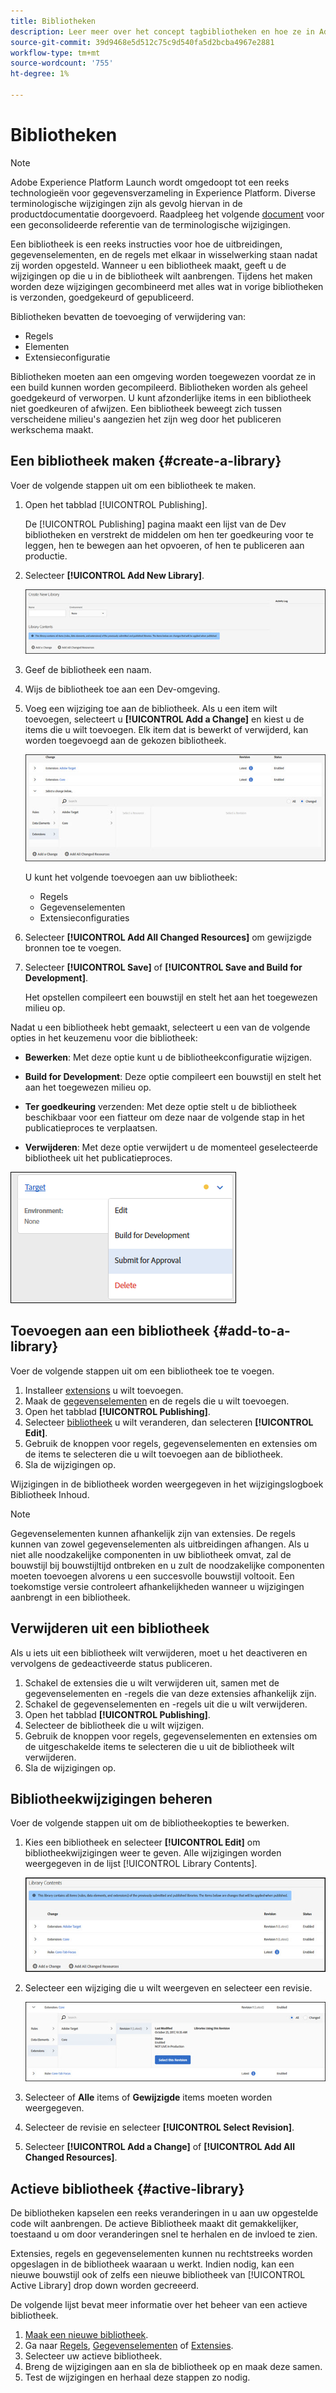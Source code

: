 ```yaml
---
title: Bibliotheken
description: Leer meer over het concept tagbibliotheken en hoe ze in Adobe Experience Platform werken.
source-git-commit: 39d9468e5d512c75c9d540fa5d2bcba4967e2881
workflow-type: tm+mt
source-wordcount: '755'
ht-degree: 1%

---
```


# Bibliotheken

>[!NOTE]
>
>Adobe Experience Platform Launch wordt omgedoopt tot een reeks technologieën voor gegevensverzameling in Experience Platform. Diverse terminologische wijzigingen zijn als gevolg hiervan in de productdocumentatie doorgevoerd. Raadpleeg het volgende [document](../../term-updates.md) voor een geconsolideerde referentie van de terminologische wijzigingen.

Een bibliotheek is een reeks instructies voor hoe de uitbreidingen, gegevenselementen, en de regels met elkaar in wisselwerking staan nadat zij worden opgesteld. Wanneer u een bibliotheek maakt, geeft u de wijzigingen op die u in de bibliotheek wilt aanbrengen. Tijdens het maken worden deze wijzigingen gecombineerd met alles wat in vorige bibliotheken is verzonden, goedgekeurd of gepubliceerd.

Bibliotheken bevatten de toevoeging of verwijdering van:

* Regels
* Elementen
* Extensieconfiguratie

Bibliotheken moeten aan een omgeving worden toegewezen voordat ze in een build kunnen worden gecompileerd. Bibliotheken worden als geheel goedgekeurd of verworpen. U kunt afzonderlijke items in een bibliotheek niet goedkeuren of afwijzen. Een bibliotheek beweegt zich tussen verscheidene milieu&#39;s aangezien het zijn weg door het publiceren werkschema maakt.

## Een bibliotheek maken {#create-a-library}

Voer de volgende stappen uit om een bibliotheek te maken.

1. Open het tabblad [!UICONTROL Publishing].

   De [!UICONTROL Publishing] pagina maakt een lijst van de Dev bibliotheken en verstrekt de middelen om hen ter goedkeuring voor te leggen, hen te bewegen aan het opvoeren, of hen te publiceren aan productie.

1. Selecteer **[!UICONTROL Add New Library]**.

   ![](../../images/library-create.jpg)

1. Geef de bibliotheek een naam.
1. Wijs de bibliotheek toe aan een Dev-omgeving.
1. Voeg een wijziging toe aan de bibliotheek.
Als u een item wilt toevoegen, selecteert u **[!UICONTROL Add a Change]** en kiest u de items die u wilt toevoegen. Elk item dat is bewerkt of verwijderd, kan worden toegevoegd aan de gekozen bibliotheek.

   ![](../../images/library-add-change.jpg)

   U kunt het volgende toevoegen aan uw bibliotheek:

   * Regels
   * Gegevenselementen
   * Extensieconfiguraties

1. Selecteer **[!UICONTROL Add All Changed Resources]** om gewijzigde bronnen toe te voegen.
1. Selecteer **[!UICONTROL Save]** of **[!UICONTROL Save and Build for Development]**.

   Het opstellen compileert een bouwstijl en stelt het aan het toegewezen milieu op.

Nadat u een bibliotheek hebt gemaakt, selecteert u een van de volgende opties in het keuzemenu voor die bibliotheek:

* **Bewerken**: Met deze optie kunt u de bibliotheekconfiguratie wijzigen.

* **Build for Development**: Deze optie compileert een bouwstijl en stelt het aan het toegewezen milieu op.

* **Ter goedkeuring** verzenden: Met deze optie stelt u de bibliotheek beschikbaar voor een fiatteur om deze naar de volgende stap in het publicatieproces te verplaatsen.

* **Verwijderen**: Met deze optie verwijdert u de momenteel geselecteerde bibliotheek uit het publicatieproces.

![](../../images/library-menu.png)

## Toevoegen aan een bibliotheek {#add-to-a-library}

Voer de volgende stappen uit om een bibliotheek toe te voegen.

1. Installeer [extensions](../managing-resources/extensions/overview.md) u wilt toevoegen.
1. Maak de [gegevenselementen](../managing-resources/data-elements.md) en de regels die u wilt toevoegen.
1. Open het tabblad **[!UICONTROL Publishing]**.
1. Selecteer [bibliotheek](libraries.md) u wilt veranderen, dan selecteren **[!UICONTROL Edit]**.
1. Gebruik de knoppen voor regels, gegevenselementen en extensies om de items te selecteren die u wilt toevoegen aan de bibliotheek.
1. Sla de wijzigingen op.

Wijzigingen in de bibliotheek worden weergegeven in het wijzigingslogboek Bibliotheek Inhoud.

>[!NOTE]
>
>Gegevenselementen kunnen afhankelijk zijn van extensies. De regels kunnen van zowel gegevenselementen als uitbreidingen afhangen. Als u niet alle noodzakelijke componenten in uw bibliotheek omvat, zal de bouwstijl bij bouwstijltijd ontbreken en u zult de noodzakelijke componenten moeten toevoegen alvorens u een succesvolle bouwstijl voltooit. Een toekomstige versie controleert afhankelijkheden wanneer u wijzigingen aanbrengt in een bibliotheek.

## Verwijderen uit een bibliotheek

Als u iets uit een bibliotheek wilt verwijderen, moet u het deactiveren en vervolgens de gedeactiveerde status publiceren.

1. Schakel de extensies die u wilt verwijderen uit, samen met de gegevenselementen en -regels die van deze extensies afhankelijk zijn.
1. Schakel de gegevenselementen en -regels uit die u wilt verwijderen.
1. Open het tabblad **[!UICONTROL Publishing]**.
1. Selecteer de bibliotheek die u wilt wijzigen.
1. Gebruik de knoppen voor regels, gegevenselementen en extensies om de uitgeschakelde items te selecteren die u uit de bibliotheek wilt verwijderen.
1. Sla de wijzigingen op.

## Bibliotheekwijzigingen beheren

Voer de volgende stappen uit om de bibliotheekopties te bewerken.

1. Kies een bibliotheek en selecteer **[!UICONTROL Edit]** om bibliotheekwijzigingen weer te geven. Alle wijzigingen worden weergegeven in de lijst [!UICONTROL Library Contents].

   ![](../../images/library-contents.jpg)

1. Selecteer een wijziging die u wilt weergeven en selecteer een revisie.

   ![](../../images/library-contents-revision.jpg)

1. Selecteer of **Alle** items of **Gewijzigde** items moeten worden weergegeven.
1. Selecteer de revisie en selecteer **[!UICONTROL Select Revision]**.
1. Selecteer **[!UICONTROL Add a Change]** of **[!UICONTROL Add All Changed Resources]**.

## Actieve bibliotheek {#active-library}

De bibliotheken kapselen een reeks veranderingen in u aan uw opgestelde code wilt aanbrengen. De actieve Bibliotheek maakt dit gemakkelijker, toestaand u om door veranderingen snel te herhalen en de invloed te zien.

Extensies, regels en gegevenselementen kunnen nu rechtstreeks worden opgeslagen in de bibliotheek waaraan u werkt. Indien nodig, kan een nieuwe bouwstijl ook of zelfs een nieuwe bibliotheek van [!UICONTROL Active Library] drop down worden gecreeerd.

De volgende lijst bevat meer informatie over het beheer van een actieve bibliotheek.

1. [Maak een nieuwe bibliotheek](libraries.md#create-a-library).
1. Ga naar [Regels](../managing-resources/rules.md), [Gegevenselementen](../managing-resources/data-elements.md) of [Extensies](../managing-resources/extensions/overview.md).
1. Selecteer uw actieve bibliotheek.
1. Breng de wijzigingen aan en sla de bibliotheek op en maak deze samen.
1. Test de wijzigingen en herhaal deze stappen zo nodig.
